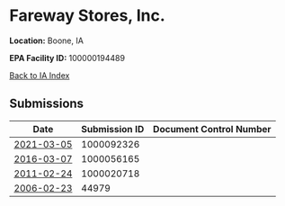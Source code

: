 # Fareway Stores, Inc.

**Location:** Boone, IA

**EPA Facility ID:** 100000194489

[Back to IA Index](../../index.md)

## Submissions

| Date | Submission ID | Document Control Number |
|------|--------------|-------------------------|
| [2021-03-05](submissions/1000092326.md) | 1000092326 |  |
| [2016-03-07](submissions/1000056165.md) | 1000056165 |  |
| [2011-02-24](submissions/1000020718.md) | 1000020718 |  |
| [2006-02-23](submissions/44979.md) | 44979 |  |
